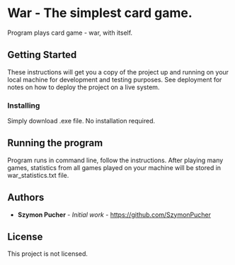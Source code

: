 # War -  The simplest card game.

Program plays card game - war, with itself.

## Getting Started

These instructions will get you a copy of the project up and running on your local machine for development and testing purposes. See deployment for notes on how to deploy the project on a live system.

### Installing

Simply download .exe file. No installation required.

## Running the program

Program runs in command line, follow the instructions. After playing many games, statistics from all games played on your machine will be stored in war_statistics.txt file.

## Authors

* **Szymon Pucher** - *Initial work* - https://github.com/SzymonPucher

## License

This project is not licensed.
